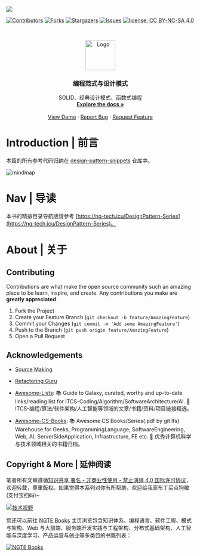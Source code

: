 ![](https://cdn-images-1.medium.com/max/2000/1*Vv0HNvRhU0ihKVaBIpDUww.jpeg)

[![Contributors][contributors-shield]][contributors-url]
[![Forks][forks-shield]][forks-url]
[![Stargazers][stars-shield]][stars-url]
[![Issues][issues-shield]][issues-url]
[![license: CC BY-NC-SA 4.0](https://img.shields.io/badge/license-CC%20BY--NC--SA%204.0-lightgrey.svg)][license-url]

<!-- PROJECT LOGO -->
<br />
<p align="center">
  <a href="https://github.com/wx-chevalier/DesignPattern-Series">
    <img src="https://s2.ax1x.com/2020/01/06/lr21MT.png" alt="Logo" width="80" height="80">
  </a>

  <h3 align="center">编程范式与设计模式</h3>

  <p align="center">
    SOLID、经典设计模式、函数式编程
    <br />
    <a href="https://github.com/wx-chevalier/DesignPattern-Series"><strong>Explore the docs »</strong></a>
    <br />
    <br />
    <a href="https://github.com/wx-chevalier/DesignPattern-Series">View Demo</a>
    ·
    <a href="https://github.com/wx-chevalier/DesignPattern-Series/issues">Report Bug</a>
    ·
    <a href="https://github.com/wx-chevalier/DesignPattern-Series/issues">Request Feature</a>
  </p>
</p>

<!-- ABOUT THE PROJECT -->

# Introduction | 前言

本篇的所有参考代码归纳在 [design-pattern-snippets](https://github.com/wx-chevalier/design-pattern-snippets) 仓库中。

![mindmap](https://i.postimg.cc/Jz4vvTrm/image.png)

# Nav | 导读

本书的精排目录导航版请参考 [https://ng-tech.icu/DesignPattern-Series](https://ng-tech.icu/DesignPattern-Series)。

# About | 关于

<!-- CONTRIBUTING -->

## Contributing

Contributions are what make the open source community such an amazing place to be learn, inspire, and create. Any contributions you make are **greatly appreciated**.

1. Fork the Project
2. Create your Feature Branch (`git checkout -b feature/AmazingFeature`)
3. Commit your Changes (`git commit -m 'Add some AmazingFeature'`)
4. Push to the Branch (`git push origin feature/AmazingFeature`)
5. Open a Pull Request

<!-- ACKNOWLEDGEMENTS -->

## Acknowledgements

- [Source Making](https://sourcemaking.com/design_patterns/)

- [Refactoring Guru](https://refactoringguru.cn/design-patterns/factory-method)

- [Awesome-Lists](https://github.com/wx-chevalier/Awesome-Lists): 📚 Guide to Galaxy, curated, worthy and up-to-date links/reading list for ITCS-Coding/Algorithm/SoftwareArchitecture/AI. 💫 ITCS-编程/算法/软件架构/人工智能等领域的文章/书籍/资料/项目链接精选。

- [Awesome-CS-Books](https://github.com/wx-chevalier/Awesome-CS-Books): :books: Awesome CS Books/Series(.pdf by git lfs) Warehouse for Geeks, ProgrammingLanguage, SoftwareEngineering, Web, AI, ServerSideApplication, Infrastructure, FE etc. :dizzy: 优秀计算机科学与技术领域相关的书籍归档。

## Copyright & More | 延伸阅读

笔者所有文章遵循[知识共享 署名 - 非商业性使用 - 禁止演绎 4.0 国际许可协议](https://creativecommons.org/licenses/by-nc-nd/4.0/deed.zh)，欢迎转载，尊重版权。如果觉得本系列对你有所帮助，欢迎给我家布丁买点狗粮(支付宝扫码)~

[![技术视野](https://s2.ax1x.com/2019/12/03/QQJLvt.png)](https://github.com/wx-chevalier/Awesome-MindMaps)

您还可以前往 [NGTE Books](https://ng-tech.icu/books/) 主页浏览包含知识体系、编程语言、软件工程、模式与架构、Web 与大前端、服务端开发实践与工程架构、分布式基础架构、人工智能与深度学习、产品运营与创业等多类目的书籍列表：

[![NGTE Books](https://s2.ax1x.com/2020/01/18/19uXtI.png)](https://ng-tech.icu/books/)

<!-- MARKDOWN LINKS & IMAGES -->
<!-- https://www.markdownguide.org/basic-syntax/#reference-style-links -->

[contributors-shield]: https://img.shields.io/github/contributors/wx-chevalier/DesignPattern-Series.svg?style=flat-square
[contributors-url]: https://github.com/wx-chevalier/DesignPattern-Series/graphs/contributors
[forks-shield]: https://img.shields.io/github/forks/wx-chevalier/DesignPattern-Series.svg?style=flat-square
[forks-url]: https://github.com/wx-chevalier/DesignPattern-Series/network/members
[stars-shield]: https://img.shields.io/github/stars/wx-chevalier/DesignPattern-Series.svg?style=flat-square
[stars-url]: https://github.com/wx-chevalier/DesignPattern-Series/stargazers
[issues-shield]: https://img.shields.io/github/issues/wx-chevalier/DesignPattern-Series.svg?style=flat-square
[issues-url]: https://github.com/wx-chevalier/DesignPattern-Series/issues
[license-shield]: https://img.shields.io/github/license/wx-chevalier/DesignPattern-Series.svg?style=flat-square
[license-url]: https://github.com/wx-chevalier/DesignPattern-Series/blob/master/LICENSE.txt
